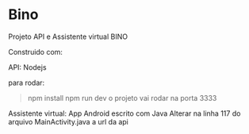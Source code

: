 # Bino

Projeto API e Assistente virtual BINO

Construido com:

API: Nodejs 

para rodar:
> npm install
> npm run dev
> o projeto vai rodar na porta 3333

Assistente virtual: App Android escrito com Java
Alterar na linha 117 do arquivo MainActivity.java a url da api
